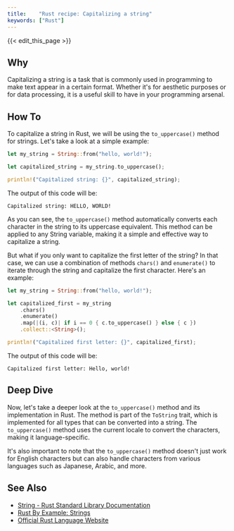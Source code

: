 ```yaml
---
title:    "Rust recipe: Capitalizing a string"
keywords: ["Rust"]
---
```


{{< edit_this_page >}}

## Why

Capitalizing a string is a task that is commonly used in programming to make text appear in a certain format. Whether it's for aesthetic purposes or for data processing, it is a useful skill to have in your programming arsenal.

## How To

To capitalize a string in Rust, we will be using the `to_uppercase()` method for strings. Let's take a look at a simple example:

```Rust
let my_string = String::from("hello, world!");

let capitalized_string = my_string.to_uppercase();

println!("Capitalized string: {}", capitalized_string);
```

The output of this code will be:

```
Capitalized string: HELLO, WORLD!
```

As you can see, the `to_uppercase()` method automatically converts each character in the string to its uppercase equivalent. This method can be applied to any String variable, making it a simple and effective way to capitalize a string.

But what if you only want to capitalize the first letter of the string? In that case, we can use a combination of methods `chars()` and `enumerate()` to iterate through the string and capitalize the first character. Here's an example:

```Rust
let my_string = String::from("hello, world!");

let capitalized_first = my_string
    .chars()
    .enumerate()
    .map(|(i, c)| if i == 0 { c.to_uppercase() } else { c })
    .collect::<String>();

println!("Capitalized first letter: {}", capitalized_first);
```

The output of this code will be:

```
Capitalized first letter: Hello, world!
```

## Deep Dive

Now, let's take a deeper look at the `to_uppercase()` method and its implementation in Rust. The method is part of the `ToString` trait, which is implemented for all types that can be converted into a string. The `to_uppercase()` method uses the current locale to convert the characters, making it language-specific.

It's also important to note that the `to_uppercase()` method doesn't just work for English characters but can also handle characters from various languages such as Japanese, Arabic, and more.

## See Also

- [String - Rust Standard Library Documentation](https://doc.rust-lang.org/std/string/struct.String.html)
- [Rust By Example: Strings](https://doc.rust-lang.org/stable/rust-by-example/std/str.html)
- [Official Rust Language Website](https://www.rust-lang.org/)